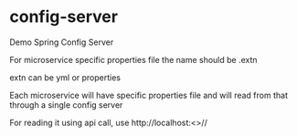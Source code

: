 # config-server
Demo Spring Config Server


For microservice specific properties file the name should be <microservice-name>.extn

extn can be yml or properties

Each microservice will have specific properties file and will read from that through a single config server

For reading it using api call, use http://localhost:<<port>>/<name of properties file>/<spring profile name>
